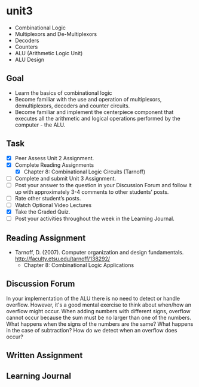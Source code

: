 # unit3

- Combinational Logic
- Multiplexors and De-Multiplexors
- Decoders
- Counters
- ALU (Arithmetic Logic Unit)
- ALU Design

## Goal

- Learn the basics of combinational logic
- Become familiar with the use and operation of multiplexors, demultiplexors, decoders and counter circuits.
- Become familiar and implement the centerpiece component that executes all the arithmetic and logical operations performed by the computer - the ALU.

## Task

- [x] Peer Assess Unit 2 Assignment.
- [x] Complete Reading Assignments
  - [x] Chapter 8:  Combinational Logic Circuits (Tarnoff)
- [ ] Complete and submit Unit 3 Assignment.
- [ ] Post your answer to the question in your Discussion Forum and follow it up with approximately 3-4 comments to other students’ posts.
- [ ] Rate other student’s posts.
- [ ] Watch Optional Video Lectures
- [x] Take the Graded Quiz.
- [ ] Post your activities throughout the week in the Learning Journal.

## Reading Assignment

- Tarnoff, D. (2007). Computer organization and design fundamentals. <http://faculty.etsu.edu/tarnoff/138292/>
  - Chapter 8: Combinational Logic Applications

## Discussion Forum

In your implementation of the ALU there is no need to detect or handle overflow.  However, it's a good mental exercise to think about when/how an overflow might occur.  When adding numbers with different signs, overflow cannot occur because the sum must be no larger than one of the numbers.
What happens when the signs of the numbers are the same? What happens in the case of subtraction?
How do we detect when an overflow does occur?

## Written Assignment

## Learning Journal
